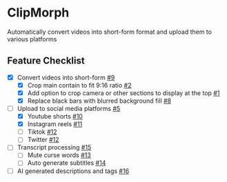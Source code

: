 # ClipMorph
Automatically convert videos into short-form format and upload them to various platforms

## Feature Checklist
* [x] Convert videos into short-form [#9](/../../issues/9)
  - [x] Crop main contain to fit 9:16 ratio [#2](/../../issues/2)
  - [x] Add option to crop camera or other sections to display at the top [#1](/../../issues/1)
  - [x] Replace black bars with blurred background fill [#8](/../../issues/8)
* [ ] Upload to social media platforms [#5](/../../issues/5)
  - [x] Youtube shorts [#10](/../../issues/10)
  - [x] Instagram reels [#11](/../../issues/11)
  - [ ] Tiktok [#12](/../../issues/12)
  - [ ] Twitter [#12](/../../issues/19)
* [ ] Transcript processing [#15](/../../issues/15)
  - [ ] Mute curse words [#13](/../../issues/13)
  - [ ] Auto generate subtitles [#14](/../../issues/14)
* [ ] AI generated descriptions and tags [#16](/../../issues/16)
